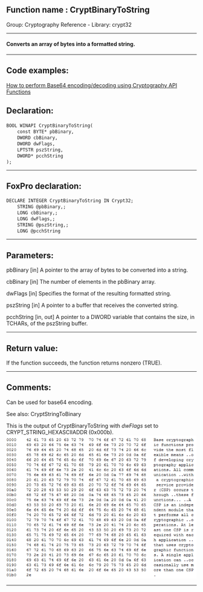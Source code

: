 
## Function name : CryptBinaryToString
Group: Cryptography Reference - Library: crypt32    
***  


#### Converts an array of bytes into a formatted string.
***  


## Code examples:
[How to perform Base64 encoding/decoding using Cryptography API Functions](../../samples/sample_088.md)  

## Declaration:
```foxpro  
BOOL WINAPI CryptBinaryToString(
	const BYTE* pbBinary,
	DWORD cbBinary,
	DWORD dwFlags,
	LPTSTR pszString,
	DWORD* pcchString
);  
```  
***  


## FoxPro declaration:
```foxpro  
DECLARE INTEGER CryptBinaryToString IN Crypt32;
	STRING @pbBinary,;
	LONG cbBinary,;
	LONG dwFlags,;
	STRING @pszString,;
	LONG @pcchString  
```  
***  


## Parameters:
pbBinary 
[in] A pointer to the array of bytes to be converted into a string. 

cbBinary 
[in] The number of elements in the pbBinary array. 

dwFlags 
[in] Specifies the format of the resulting formatted string.

pszString 
[in] A pointer to a buffer that receives the converted string.

pcchString 
[in, out] A pointer to a DWORD variable that contains the size, in TCHARs, of the pszString buffer.   
***  


## Return value:
If the function succeeds, the function returns nonzero (TRUE).  
***  


## Comments:
Can be used for base64 encoding.  
  
See also: CryptStringToBinary   
  
This is the output of CryptBinaryToString with <Em>dwFlags</Em> set to CRYPT_STRING_HEXASCIIADDR (0x000b).  
<img src="images/crypt_string_hex.png" width=570>  
  
***  


